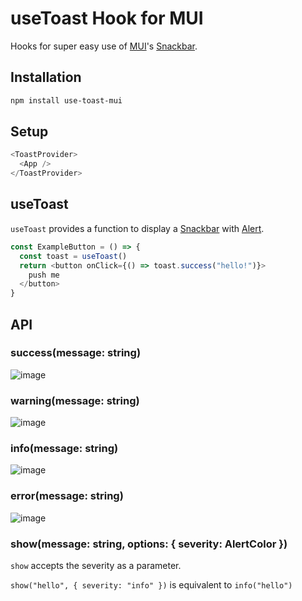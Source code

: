 # useToast Hook for MUI

Hooks for super easy use of [MUI](https://github.com/mui/material-ui)'s [Snackbar](https://mui.com/material-ui/react-snackbar/).

## Installation

```sh
npm install use-toast-mui
```

## Setup

```js
<ToastProvider>
  <App />
</ToastProvider>
```

## useToast

`useToast` provides a function to display a [Snackbar](https://mui.com/material-ui/react-snackbar/) with [Alert](https://mui.com/material-ui/react-alert/).

```js
const ExampleButton = () => {
  const toast = useToast()
  return <button onClick={() => toast.success("hello!")}>
    push me
  </button>
}
```

## API

### success(message: string)

![image](https://user-images.githubusercontent.com/5355966/186865516-c5068e89-33e9-4762-b156-5e98fe38a83b.png)

### warning(message: string)

![image](https://user-images.githubusercontent.com/5355966/186863630-d8e618c8-85bb-4b14-8e3c-08d0aec9b210.png)

### info(message: string)

![image](https://user-images.githubusercontent.com/5355966/186865273-71fe753a-99b2-4bef-81c2-66d5601339f7.png)

### error(message: string)

![image](https://user-images.githubusercontent.com/5355966/186863529-af25c700-4140-49c9-ae44-f3fc0a816a49.png)

### show(message: string, options: { severity: AlertColor })

`show` accepts the severity as a parameter.

`show("hello", { severity: "info" })` is equivalent to `info("hello")`
